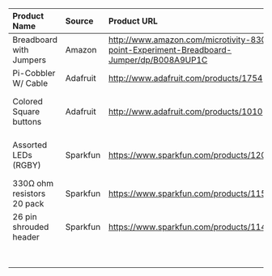 |Product Name|Source|Product URL|Product ID|Unit Price|Quantity|Notes|Total Price|
|:--|:--|:--|:--:|--:|:--:|:--|--:|
|Breadboard with Jumpers|Amazon|http://www.amazon.com/microtivity-830-point-Experiment-Breadboard-Jumper/dp/B008A9UP1C|B008A9UP1C|$	11.69|12 x||$	140.28|
|Pi-Cobbler W/ Cable|Adafruit|http://www.adafruit.com/products/1754|1754|$	6.25|12 x||$	75.00|
|Colored Square buttons|Adafruit|http://www.adafruit.com/products/1010|1010|$	5.95|9 x|Contains 3 of each color|$	53.55|
|Assorted LEDs (RGBY)|Sparkfun|https://www.sparkfun.com/products/12062|Com-12062|$	2.95|6 x|contains 5 of each color|$	17.70|
|330Ω ohm resistors 20 pack|Sparkfun|https://www.sparkfun.com/products/11507|Com-11507|$	0.95|6 x||$	5.70|
|26 pin shrouded header|Sparkfun|https://www.sparkfun.com/products/11490|PRT-11490|$	0.95|30 x||$	28.50|
|||||||Total:|$	320.73|
